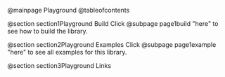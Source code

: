 @mainpage Playground
@tableofcontents

@section section1Playground Build
Click @subpage page1build "here" to see how to build the library.

@section section2Playground Examples
Click @subpage page1example "here" to see all examples for this library.

@section section3Playground Links